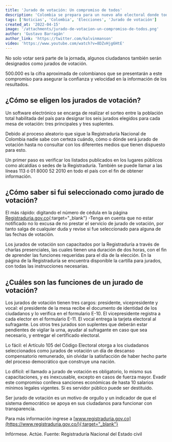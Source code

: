 ```yaml
---
title: 'Jurado de votación: Un compromiso de todos'
description: 'Colombia se prepara para un nuevo año electoral donde todos seremos protagonistas. 500.000 es la cifra aproximada de colombianos que se presentarán a este compromiso para asegurar la confianza y velocidad en la información de los resultados.'
tags: ['Noticias', 'Colombia', 'Elecciones', 'Jurado de votación']
created_at: '2022-04-15'
image: '/attachments/jurado-de-votacion-un-compromiso-de-todos.png'
author: 'Gustavo Barragán'
author_link: 'https://twitter.com/kalvinmanson'
video: 'https://www.youtube.com/watch?v=8DZvHjg6HtE'
---
```

No solo votar será parte de la jornada, algunos ciudadanos también serán designados como jurados de votación.

500.000 es la cifra aproximada de colombianos que se presentarán a este compromiso para asegurar la confianza y velocidad en la información de los resultados.

## ¿Cómo se eligen los jurados de votación?

Un software electrónico se encarga de realizar el sorteo entre la población total habilitada del país para designar los seis jurados elegidos para cada mesa de votación: tres principales y tres suplentes.

Debido al proceso aleatorio que sigue la Registraduría Nacional de Colombia nadie sabe con certeza cuándo, cómo o dónde será jurado de votación hasta no consultar con los diferentes medios que tienen dispuesto para esto.

Un primer paso es verificar los listados publicados en los lugares públicos como alcaldías o sedes de la Registraduría. También se puede llamar a las líneas 113 ó 01 8000 52 2010 en todo el país con el fin de obtener información.

## ¿Cómo saber si fui seleccionado como jurado de votación?

El más rápido: digitando el número de cédula en la página [Registraduria.gov.co](https://www.registraduria.gov.co/){:target="_blank"}
-Tenga en cuenta que no estar notificado no lo excusa de no prestar el servicio de jurado de votación, por tanto salga de cualquier duda y revise si fue seleccionado para alguna de las fechas de votación.

Los jurados de votación son capacitados por la Registraduría a través de charlas presenciales, las cuales tienen una duración de dos horas, con el fin de aprender las funciones requeridas para el día de la elección. En la página de la Registraduría se encuentra disponible la cartilla para jurados, con todas las instrucciones necesarias.

## ¿Cuáles son las funciones de un jurado de votación?

Los jurados de votación tienen tres cargos: presidente, vicepresidente y vocal: el presidente de la mesa recibe el documento de identidad de los ciudadanos y lo verifica en el formulario E-10. El vicepresidente registra a cada elector en el formulario E-11. El vocal entrega la tarjeta electoral al sufragante. Los otros tres jurados son suplentes que deberán estar pendientes de vigilar la urna, ayudar al sufragante en caso que sea necesario, y entregar el certificado electoral.

Lo fácil: el Artículo 105 del Código Electoral otorga a los ciudadanos seleccionados como jurados de votación un día de descanso compensatorio remunerado, sin olvidar la satisfacción de haber hecho parte del proceso democrático que construye una nación.

Lo difícil: el llamado a jurado de votación es obligatorio, lo mismo sus capacitaciones, y es inexcusable, excepto en casos de fuerza mayor. Evadir este compromiso conlleva sanciones económicas de hasta 10 salarios mínimos legales vigentes. Si es servidor público puede ser destituido.

Ser jurado de votación es un motivo de orgullo y un indicador de que el sistema democrático se apoya en sus ciudadanos para funcionar con transparencia.

Para más información ingrese a [www.registraduria.gov.co](https://www.registraduria.gov.co/){:target="_blank"}

Infórmese. Actúe.
Fuente: Registraduría Nacional del Estado civil